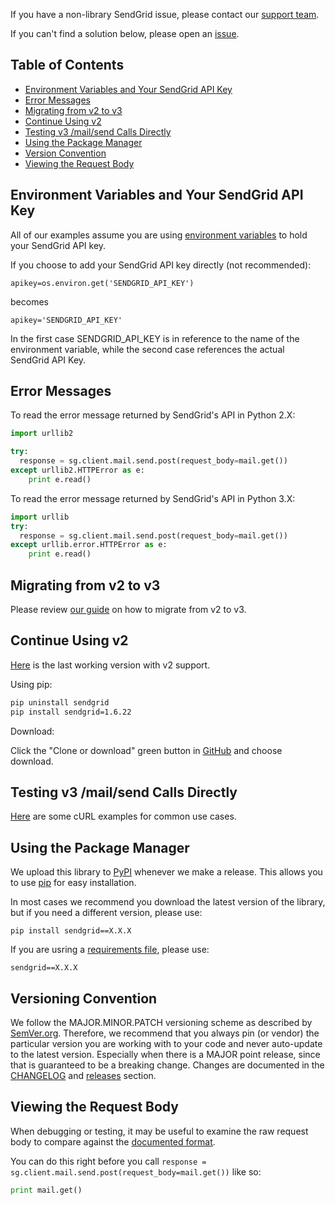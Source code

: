 If you have a non-library SendGrid issue, please contact our [support team](https://support.sendgrid.com).

If you can't find a solution below, please open an [issue](https://github.com/sendgrid/sendgrid-python/issues).

## Table of Contents

* [Environment Variables and Your SendGrid API Key](#environment)
* [Error Messages](#error)
* [Migrating from v2 to v3](#migrating)
* [Continue Using v2](#v2)
* [Testing v3 /mail/send Calls Directly](#testing)
* [Using the Package Manager](#package-manager)
* [Version Convention](#versions)
* [Viewing the Request Body](#request-body)

<a name="environment"></a>
## Environment Variables and Your SendGrid API Key

All of our examples assume you are using [environment variables](https://github.com/sendgrid/sendgrid-python#setup-environment-variables) to hold your SendGrid API key.

If you choose to add your SendGrid API key directly (not recommended):

`apikey=os.environ.get('SENDGRID_API_KEY')`

becomes

`apikey='SENDGRID_API_KEY'`

In the first case SENDGRID_API_KEY is in reference to the name of the environment variable, while the second case references the actual SendGrid API Key.

<a name="error"></a>
## Error Messages

To read the error message returned by SendGrid's API in Python 2.X:

```python
import urllib2

try:
  response = sg.client.mail.send.post(request_body=mail.get())
except urllib2.HTTPError as e:
    print e.read()
```

To read the error message returned by SendGrid's API in Python 3.X:

```python
import urllib
try:
  response = sg.client.mail.send.post(request_body=mail.get())
except urllib.error.HTTPError as e:
    print e.read()
```

<a name="migrating"></a>
## Migrating from v2 to v3

Please review [our guide](https://sendgrid.com/docs/Classroom/Send/v3_Mail_Send/how_to_migrate_from_v2_to_v3_mail_send.html) on how to migrate from v2 to v3.

<a name="v2"></a>
## Continue Using v2

[Here](https://github.com/sendgrid/sendgrid-python/tree/0942f9de2d5ba5fedb65a23940ebe1005a21a6c7) is the last working version with v2 support.

Using pip:

```bash
pip uninstall sendgrid
pip install sendgrid=1.6.22
```

Download:

Click the "Clone or download" green button in [GitHub](https://github.com/sendgrid/sendgrid-python/tree/0942f9de2d5ba5fedb65a23940ebe1005a21a6c7) and choose download.

<a name="testing"></a>
## Testing v3 /mail/send Calls Directly

[Here](https://sendgrid.com/docs/Classroom/Send/v3_Mail_Send/curl_examples.html) are some cURL examples for common use cases.

<a name="package-manager"></a>
## Using the Package Manager

We upload this library to [PyPI](https://pypi.python.org/pypi/sendgrid) whenever we make a release. This allows you to use [pip](https://pypi.python.org/pypi/pip) for easy installation.

In most cases we recommend you download the latest version of the library, but if you need a different version, please use:

`pip install sendgrid==X.X.X`

If you are usring a [requirements file](https://pip.readthedocs.io/en/1.1/requirements.html), please use:

`sendgrid==X.X.X`

<a name="versions"></a>
## Versioning Convention

We follow the MAJOR.MINOR.PATCH versioning scheme as described by [SemVer.org](http://semver.org). Therefore, we recommend that you always pin (or vendor) the particular version you are working with to your code and never auto-update to the latest version. Especially when there is a MAJOR point release, since that is guaranteed to be a breaking change. Changes are documented in the [CHANGELOG](https://github.com/sendgrid/sendgrid-python/blob/master/CHANGELOG.md) and [releases](https://github.com/sendgrid/sendgrid-python/releases) section.

<a name="request-body"></a>
## Viewing the Request Body

When debugging or testing, it may be useful to examine the raw request body to compare against the [documented format](https://sendgrid.com/docs/API_Reference/api_v3.html).

You can do this right before you call `response = sg.client.mail.send.post(request_body=mail.get())` like so:

```python
print mail.get()
```